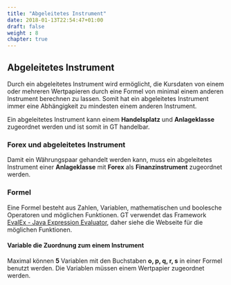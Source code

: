 ```yaml
---
title: "Abgeleitetes Instrument"
date: 2018-01-13T22:54:47+01:00
draft: false
weight : 8
chapter: true
---
```

## Abgeleitetes Instrument
Durch ein abgeleitetes Instrument wird ermöglicht, die Kursdaten von einem oder mehreren Wertpapieren durch eine Formel von minimal einem anderen Instrument berechnen zu lassen. Somit hat ein abgeleitetes Instrument immer eine Abhängigkeit zu mindesten einem anderen Instrument.

Ein abgeleitetes Instrument kann einem **Handelsplatz** und **Anlageklasse** zugeordnet werden und ist somit in GT handelbar.

### Forex und abgeleitetes Instrument
Damit ein Währungspaar gehandelt werden kann, muss ein abgeleitetes Instrument einer **Anlageklasse** mit **Forex** als **Finanzinstrument** zugeordnet werden.


### Formel
Eine Formel besteht aus Zahlen, Variablen, mathematischen und boolesche Operatoren und möglichen Funktionen. GT verwendet das Framework [EvalEx - Java Expression Evaluator](//github.com/uklimaschewski/EvalEx), daher siehe die Webseite für die möglichen Funktionen.

#### Variable die Zuordnung zum einem Instrument 
Maximal können **5** Variablen mit den Buchstaben **o, p, q, r, s** in einer Formel benutzt werden. Die Variablen müssen einem Wertpapier zugeordnet werden.